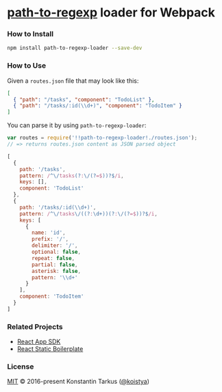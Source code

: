 # [path-to-regexp](https://github.com/pillarjs/path-to-regexp) loader for Webpack

### How to Install

```bash
npm install path-to-regexp-loader --save-dev
```

### How to Use

Given a `routes.json` file that may look like this:

```json
[
  { "path": "/tasks", "component": "TodoList" },
  { "path": "/tasks/:id(\\d+)", "component": "TodoItem" }
]
```

You can parse it by using `path-to-regexp-loader`:

```js
var routes = require('!!path-to-regexp-loader!./routes.json');
// => returns routes.json content as JSON parsed object
```

```js
[
  {
    path: '/tasks',
    pattern: /^\/tasks(?:\/(?=$))?$/i,
    keys: [],
    component: 'TodoList'
  },
  {
    path: '/tasks/:id(\\d+)',
    pattern: /^\/tasks\/((?:\d+))(?:\/(?=$))?$/i,
    keys: [
      {
        name: 'id',
        prefix: '/',
        delimiter: '/',
        optional: false,
        repeat: false,
        partial: false,
        asterisk: false,
        pattern: '\\d+'
      }
    ],
    component: 'TodoItem'
  }
]
```

### Related Projects

* [React App SDK](https://github.com/kriasoft/react-app)
* [React Static Boilerplate](https://github.com/kriasoft/react-app-boilerplate)

### License

[MIT](LICENSE.txt) © 2016-present Konstantin Tarkus ([@koistya](https://twitter.com/koistya))
